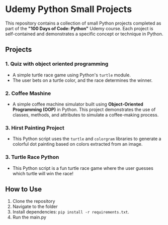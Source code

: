 # Udemy Python Small Projects

This repository contains a collection of small Python projects completed as part of the **"100 Days of Code: Python"** Udemy course. Each project is self-contained and demonstrates a specific concept or technique in Python.  

## Projects

### 1. **Quiz with object oriented programming**
   - A simple turtle race game using Python's `turtle` module.
   - The user bets on a turtle color, and the race determines the winner.

### 2. **Coffee Mashine**
   - A simple coffee machine simulator built using **Object-Oriented Programming (OOP)** in Python. This project demonstrates the use of classes, methods, and attributes to simulate a coffee-making process.

### 3. **Hirst Painting Project**
   - This Python script uses the `turtle` and `colorgram` libraries to generate a colorful dot painting based on colors extracted from an image.

### 3. **Turtle Race Python**
   - This Python script is a fun turtle race game where the user guesses which turtle will win the race!

## How to Use
1. Clone the repository
2. Navigate to the folder
3. Install dependencies: `pip install -r requirements.txt`.
4. Run the main.py
